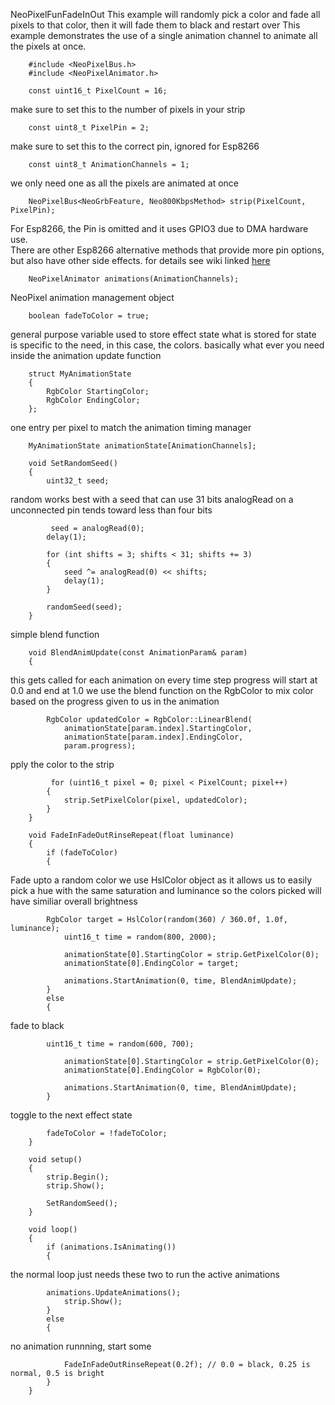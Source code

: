 NeoPixelFunFadeInOut
This example will randomly pick a color and fade all pixels to that color, then
it will fade them to black and restart over
This example demonstrates the use of a single animation channel to animate all
the pixels at once.

        #include <NeoPixelBus.h>
        #include <NeoPixelAnimator.h>

        const uint16_t PixelCount = 16; 

make sure to set this to the number of pixels in your strip
        
        const uint8_t PixelPin = 2;

make sure to set this to the correct pin, ignored for Esp8266

        const uint8_t AnimationChannels = 1;

we only need one as all the pixels are animated at once

        NeoPixelBus<NeoGrbFeature, Neo800KbpsMethod> strip(PixelCount, PixelPin);

For Esp8266, the Pin is omitted and it uses GPIO3 due to DMA hardware use.  
There are other Esp8266 alternative methods that provide more pin options, but also have
other side effects.
for details see wiki linked [here](https://github.com/Makuna/NeoPixelBus/wiki/ESP8266-NeoMethods) 

        NeoPixelAnimator animations(AnimationChannels); 
                                   
NeoPixel animation management object

        boolean fadeToColor = true;
                                   
general purpose variable used to store effect state
what is stored for state is specific to the need, in this case, the colors.
basically what ever you need inside the animation update function

        struct MyAnimationState
        {
            RgbColor StartingColor;
            RgbColor EndingColor;
        };

one entry per pixel to match the animation timing manager

        MyAnimationState animationState[AnimationChannels];

        void SetRandomSeed()
        {
            uint32_t seed;

 random works best with a seed that can use 31 bits
 analogRead on a unconnected pin tends toward less than four bits
 
             seed = analogRead(0);
            delay(1);

            for (int shifts = 3; shifts < 31; shifts += 3)
            {
                seed ^= analogRead(0) << shifts;
                delay(1);
            }

            randomSeed(seed);
        }

simple blend function

        void BlendAnimUpdate(const AnimationParam& param)
        {

this gets called for each animation on every time step
progress will start at 0.0 and end at 1.0
we use the blend function on the RgbColor to mix
color based on the progress given to us in the animation

            RgbColor updatedColor = RgbColor::LinearBlend(
                animationState[param.index].StartingColor,
                animationState[param.index].EndingColor,
                param.progress);

 pply the color to the strip
 
             for (uint16_t pixel = 0; pixel < PixelCount; pixel++)
            {
                strip.SetPixelColor(pixel, updatedColor);
            }
        }

        void FadeInFadeOutRinseRepeat(float luminance)
        {
            if (fadeToColor)
            {
      
Fade upto a random color
we use HslColor object as it allows us to easily pick a hue
with the same saturation and luminance so the colors picked
will have similiar overall brightness

            RgbColor target = HslColor(random(360) / 360.0f, 1.0f, luminance);
                uint16_t time = random(800, 2000);

                animationState[0].StartingColor = strip.GetPixelColor(0);
                animationState[0].EndingColor = target;

                animations.StartAnimation(0, time, BlendAnimUpdate);
            }
            else 
            {

fade to black

            uint16_t time = random(600, 700);

                animationState[0].StartingColor = strip.GetPixelColor(0);
                animationState[0].EndingColor = RgbColor(0);

                animations.StartAnimation(0, time, BlendAnimUpdate);
            }

toggle to the next effect state

            fadeToColor = !fadeToColor;
        }

        void setup()
        {
            strip.Begin();
            strip.Show();

            SetRandomSeed();
        }

        void loop()
        {
            if (animations.IsAnimating())
            {
     
the normal loop just needs these two to run the active animations

            animations.UpdateAnimations();
                strip.Show();
            }
            else
            {

no animation runnning, start some 

                FadeInFadeOutRinseRepeat(0.2f); // 0.0 = black, 0.25 is normal, 0.5 is bright
            }
        }
